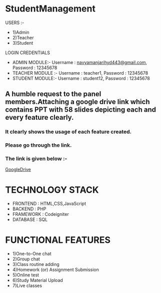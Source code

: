 # StudentManagement

USERS :-

* 1)Admin
* 2)Teacher
* 3)Student

LOGIN CREDENTIALS

* ADMIN MODULE:-
Username  : navyamanjarihyd443@gmail.com,
Password    : 12345678
* TEACHER MODULE :-
Username : teacher1,
Password : 12345678
* STUDENT MODULE:-
Username : student12,
Password : 12345678


## A humble request to the panel members.Attaching a google drive link which contains PPT with 58 slides depicting each and every feature clearly.
### It clearly shows the usage of each feature created.
### Please go through the link.
### The link is given below :-

[GoogleDrive](https://docs.google.com/presentation/d/1TVWMdYGIMoCbQO-ENiowcQlRjQpspmcR/edit?usp=sharing&ouid=113488309991046860873&rtpof=true&sd=true)


# TECHNOLOGY STACK

* FRONTEND : HTML,CSS,JavaScript
* BACKEND  : PHP
* FRAMEWORK : Codeigniter
* DATABASE : SQL

# FUNCTIONAL FEATURES

* 1)One-to-One chat
* 2)Group chat
* 3)Class routine adding
* 4)Homework (or) Assignment Submission
* 5)Online test
* 6)Study Material Upload
* 7)Live classes
